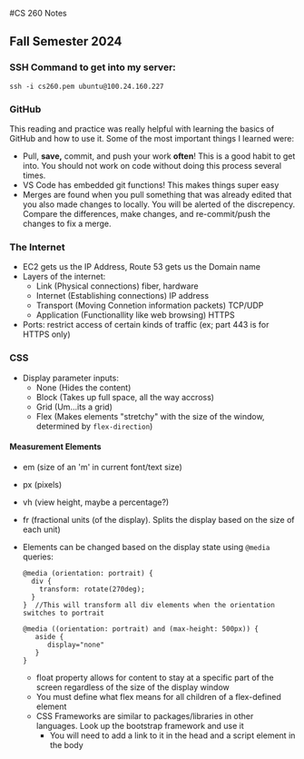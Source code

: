 #CS 260 Notes
## Fall Semester 2024

### SSH Command to get into my server:
`ssh -i cs260.pem ubuntu@100.24.160.227`

### GitHub
This reading and practice was really helpful with learning the basics of GitHub and how to use it. Some of the most important things I learned were:
- Pull, **save,** commit, and push your work __often__! This is a good habit to get into. You should not work on code without doing this process several times.
- VS Code has embedded git functions! This makes things super easy
- Merges are found when you pull something that was already edited that you also made changes to locally. You will be alerted of the discrepency. Compare the differences, make changes, and re-commit/push the changes to fix a merge.

### The Internet
 - EC2 gets us the IP Address, Route 53 gets us the Domain name
 - Layers of the internet:
   - Link (Physical connections) fiber, hardware
   - Internet (Establishing connections) IP address
   - Transport (Moving Connetion information packets) TCP/UDP
   - Application (Functionallity like web browsing) HTTPS
 - Ports: restrict access of certain kinds of traffic (ex; part 443 is for HTTPS only)

### CSS
 - Display parameter inputs:
   - None (Hides the content)
   - Block (Takes up full space, all the way accross)
   - Grid (Um...its a grid)
   - Flex (Makes elements "stretchy" with the size of the window, determined by `flex-direction`)
  
#### Measurement Elements
 - em (size of an 'm' in current font/text size)
 - px (pixels)
 - vh (view height, maybe a percentage?)
 - fr (fractional units (of the display). Splits the display based on the size of each unit)
  
 - Elements can be changed based on the display state using `@media` queries:
   ```
   @media (orientation: portrait) {
     div {
       transform: rotate(270deg);
     }
   }  //This will transform all div elements when the orientation switches to portrait

   @media ((orientation: portrait) and (max-height: 500px)) {
      aside {
         display="none"
      }
   }
   ```
   - float property allows for content to stay at a specific part of the screen regardless of the size of the display window
   - You must define what flex means for all children of a flex-defined element
   - CSS Frameworks are similar to packages/libraries in other languages. Look up the bootstrap framework and use it
     - You will need to add a link to it in the head and a script element in the body
